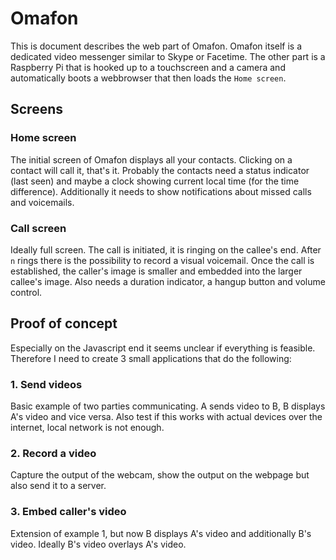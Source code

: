 # Omafon
This is document describes the web part of Omafon.
Omafon itself is a dedicated video messenger similar to Skype or Facetime.
The other part is a Raspberry Pi that is hooked up to a touchscreen and a camera and automatically boots a webbrowser that then loads the `Home screen`.

## Screens
### Home screen
The initial screen of Omafon displays all your contacts.
Clicking on a contact will call it, that's it.
Probably the contacts need a status indicator (last seen) and maybe a clock showing current local time (for the time difference).
Additionally it needs to show notifications about missed calls and voicemails.

### Call screen
Ideally full screen.
The call is initiated, it is ringing on the callee's end.
After `n` rings there is the possibility to record a visual voicemail.
Once the call is established, the caller's image is smaller and embedded into the larger callee's image.
Also needs a duration indicator, a hangup button and volume control.


## Proof of concept
Especially on the Javascript end it seems unclear if everything is feasible.
Therefore I need to create 3 small applications that do the following:
### 1. Send videos
Basic example of two parties communicating. A sends video to B, B displays A's video and vice versa.
Also test if this works with actual devices over the internet, local network is not enough.

### 2. Record a video
Capture the output of the webcam, show the output on the webpage but also send it to a server.

### 3. Embed caller's video
Extension of example 1, but now B displays A's video and additionally B's video.
Ideally B's video overlays A's video.


